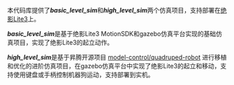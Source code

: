 本代码库提供了***basic_level_sim***和***high_level_sim***两个仿真项目，支持部署在[绝影Lite3](https://www.deeprobotics.cn/robot/index/product1.html)上。

***basic_level_sim***是基于绝影Lite3 MotionSDK和gazebo仿真平台实现的基础仿真项目，实现了绝影Lite3的起立动作。

***high_level_sim***是基于昇腾开源项目 [model-control/quadruped-robot](https://gitee.com/HUAWEI-ASCEND/quadruped-robot/tree/master/model-control) 进行移植和优化的进阶仿真项目，在gazebo仿真平台中实现了绝影Lite3的起立和移动，支持使用键盘或手柄控制机器狗运动，支持部署到实机。

